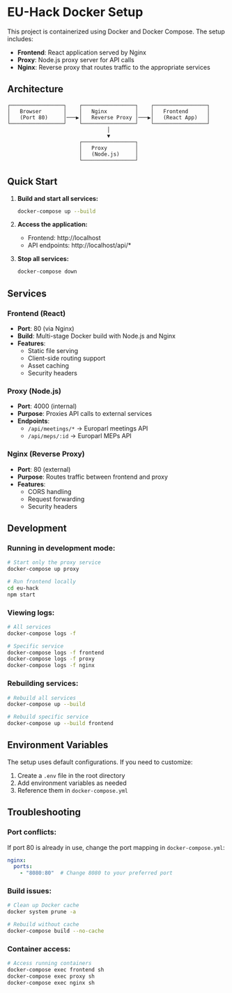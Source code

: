 # EU-Hack Docker Setup

This project is containerized using Docker and Docker Compose. The setup includes:

- **Frontend**: React application served by Nginx
- **Proxy**: Node.js proxy server for API calls
- **Nginx**: Reverse proxy that routes traffic to the appropriate services

## Architecture

```
┌─────────────────┐    ┌─────────────────┐    ┌─────────────────┐
│   Browser       │    │   Nginx         │    │   Frontend      │
│   (Port 80)     │───▶│   Reverse Proxy │───▶│   (React App)   │
└─────────────────┘    └─────────────────┘    └─────────────────┘
                                │
                                ▼
                       ┌─────────────────┐
                       │   Proxy         │
                       │   (Node.js)     │
                       └─────────────────┘
```

## Quick Start

1. **Build and start all services:**
   ```bash
   docker-compose up --build
   ```

2. **Access the application:**
   - Frontend: http://localhost
   - API endpoints: http://localhost/api/*

3. **Stop all services:**
   ```bash
   docker-compose down
   ```

## Services

### Frontend (React)
- **Port**: 80 (via Nginx)
- **Build**: Multi-stage Docker build with Node.js and Nginx
- **Features**: 
  - Static file serving
  - Client-side routing support
  - Asset caching
  - Security headers

### Proxy (Node.js)
- **Port**: 4000 (internal)
- **Purpose**: Proxies API calls to external services
- **Endpoints**:
  - `/api/meetings/*` → Europarl meetings API
  - `/api/meps/:id` → Europarl MEPs API

### Nginx (Reverse Proxy)
- **Port**: 80 (external)
- **Purpose**: Routes traffic between frontend and proxy
- **Features**:
  - CORS handling
  - Request forwarding
  - Security headers

## Development

### Running in development mode:
```bash
# Start only the proxy service
docker-compose up proxy

# Run frontend locally
cd eu-hack
npm start
```

### Viewing logs:
```bash
# All services
docker-compose logs -f

# Specific service
docker-compose logs -f frontend
docker-compose logs -f proxy
docker-compose logs -f nginx
```

### Rebuilding services:
```bash
# Rebuild all services
docker-compose up --build

# Rebuild specific service
docker-compose up --build frontend
```

## Environment Variables

The setup uses default configurations. If you need to customize:

1. Create a `.env` file in the root directory
2. Add environment variables as needed
3. Reference them in `docker-compose.yml`

## Troubleshooting

### Port conflicts:
If port 80 is already in use, change the port mapping in `docker-compose.yml`:
```yaml
nginx:
  ports:
    - "8080:80"  # Change 8080 to your preferred port
```

### Build issues:
```bash
# Clean up Docker cache
docker system prune -a

# Rebuild without cache
docker-compose build --no-cache
```

### Container access:
```bash
# Access running containers
docker-compose exec frontend sh
docker-compose exec proxy sh
docker-compose exec nginx sh
``` 